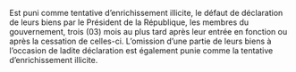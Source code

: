 Est puni comme tentative d’enrichissement illicite, le défaut de déclaration de leurs biens par le Président de la République, les membres du gouvernement, trois (03) mois au plus tard après leur entrée en fonction ou après la cessation de celles-ci.
L’omission d’une partie de leurs biens à l’occasion de ladite déclaration est également punie comme la tentative d’enrichissement illicite.